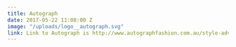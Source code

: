 ```yaml
---
title: Autograph
date: 2017-05-22 11:08:00 Z
image: "/uploads/logo__autograph.svg"
link: Link to Autograph is http://www.autographfashion.com.au/style-adviser
---
```


